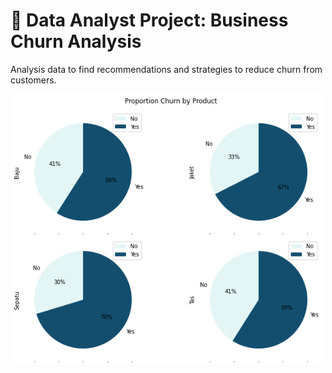 # 🚀 Data Analyst Project: Business Churn Analysis
Analysis data to find recommendations and strategies to reduce churn from customers.

<img src="https://github.com/virarkh/Churn-Analysis/blob/master/assets/churn_each_product.png?raw=true" width="500"/>
